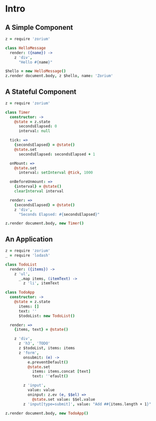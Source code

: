 # Intro <a class="anchor" name="intro"></a>

## A Simple Component <a class="anchor" name="intro_simple"></a>

```coffee
z = require 'zorium'

class HelloMessage
  render: ({name}) ->
    z 'div',
      "Hello #{name}"

$hello = new HelloMessage()
z.render document.body, z $hello, name: 'Zorium'
```

## A Stateful Component <a class="anchor" name="intro_stateful"></a>

```coffee
z = require 'zorium'

class Timer
  constructor: ->
    @state = z.state
      secondsElapsed: 0
      interval: null

  tick: =>
    {secondsElapsed} = @state()
    @state.set
      secondsElapsed: secondsElapsed + 1

  onMount: =>
    @state.set
      interval: setInterval @tick, 1000

  onBeforeUnmount: =>
    {interval} = @state()
    clearInterval interval

  render: =>
    {secondsElapsed} = @state()
    z 'div',
      "Seconds Elapsed: #{secondsElapsed}"

z.render document.body, new Timer()
```

## An Application <a class="anchor" name="intro_application"></a>

```coffee
z = require 'zorium'
_ = require 'lodash'

class TodoList
  render: ({items}) ->
    z 'ul',
      _.map items, (itemText) ->
        z 'li', itemText

class TodoApp
  constructor: ->
    @state = z.state
      items: []
      text: ''
      $todoList: new TodoList()

  render: =>
    {items, text} = @state()

    z 'div',
      z 'h3', 'TODO'
      z $todoList, items: items
      z 'form',
        onsubmit: (e) ->
          e.preventDefault()
          @state.set
            items: items.concat [text]
            text: ''efault()

        z 'input',
          value: value
          oninput: z.ev (e, $$el) =>
            @state.set value: $$el.value
        z 'input[type=submit]', value: "Add ##{items.length + 1}"

z.render document.body, new TodoApp()
```
